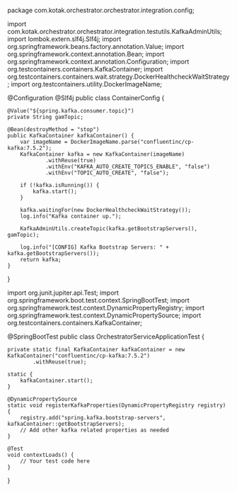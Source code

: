 package com.kotak.orchestrator.orchestrator.integration.config;

import com.kotak.orchestrator.orchestrator.integration.testutils.KafkaAdminUtils;
import lombok.extern.slf4j.Slf4j;
import org.springframework.beans.factory.annotation.Value;
import org.springframework.context.annotation.Bean;
import org.springframework.context.annotation.Configuration;
import org.testcontainers.containers.KafkaContainer;
import org.testcontainers.containers.wait.strategy.DockerHealthcheckWaitStrategy;
import org.testcontainers.utility.DockerImageName;

@Configuration
@Slf4j
public class ContainerConfig {

    @Value("${spring.kafka.consumer.topic}")
    private String gamTopic;

    @Bean(destroyMethod = "stop")
    public KafkaContainer kafkaContainer() {
        var imageName = DockerImageName.parse("confluentinc/cp-kafka:7.5.2");
        KafkaContainer kafka = new KafkaContainer(imageName)
                .withReuse(true)
                .withEnv("KAFKA_AUTO_CREATE_TOPICS_ENABLE", "false")
                .withEnv("TOPIC_AUTO_CREATE", "false");

        if (!kafka.isRunning()) {
            kafka.start();
        }

        kafka.waitingFor(new DockerHealthcheckWaitStrategy());
        log.info("Kafka container up.");

        KafkaAdminUtils.createTopic(kafka.getBootstrapServers(), gamTopic);

        log.info("[CONFIG] Kafka Bootstrap Servers: " + kafka.getBootstrapServers());
        return kafka;
    }
}


import org.junit.jupiter.api.Test;
import org.springframework.boot.test.context.SpringBootTest;
import org.springframework.test.context.DynamicPropertyRegistry;
import org.springframework.test.context.DynamicPropertySource;
import org.testcontainers.containers.KafkaContainer;

@SpringBootTest
public class OrchestratorServiceApplicationTest {

    private static final KafkaContainer kafkaContainer = new KafkaContainer("confluentinc/cp-kafka:7.5.2")
            .withReuse(true);

    static {
        kafkaContainer.start();
    }

    @DynamicPropertySource
    static void registerKafkaProperties(DynamicPropertyRegistry registry) {
        registry.add("spring.kafka.bootstrap-servers", kafkaContainer::getBootstrapServers);
        // Add other kafka related properties as needed
    }

    @Test
    void contextLoads() {
        // Your test code here
    }
}
